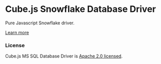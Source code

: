 # Cube.js Snowflake Database Driver

Pure Javascript Snowflake driver.

[Learn more](https://github.com/statsbotco/cube.js#getting-started)

### License

Cube.js MS SQL Database Driver is [Apache 2.0 licensed](./LICENSE).
